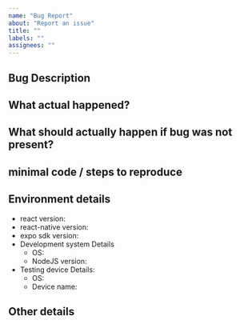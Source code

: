 ```yaml
---
name: "Bug Report"
about: "Report an issue"
title: ""
labels: ""
assignees: ""
---
```


## Bug Description

<!-- Describe what is wrong in any words that came in your mind. Just don't write 'App crashed' or I will close this immidoetly unless it's relavent-->

## What actual happened?

<!-- Tell here what happened here. -->

## What should actually happen if bug was not present?

<!-- Tell normal behaviour that what should have happened if bug wasn/t there to make problems -->

## minimal code / steps to reproduce

<!-- Give proper details and step by step guide  that how to recreate this bug. -->
<!-- Any type of code help will be so much appreciated -->

## Environment details

<!-- What are you using? -->

- react version:
- react-native version:
- expo sdk version: <!-- If you use expo project -->
- Development system Details
  - OS:
  - NodeJS version:
- Testing device Details:
  - OS:
  - Device name:

## Other details

<!-- Anything you want to tell like How bad I am? -->
